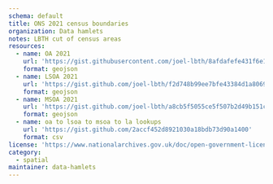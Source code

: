 ```yaml
---
schema: default
title: ONS 2021 census boundaries
organization: Data hamlets
notes: LBTH cut of census areas
resources:
  - name: OA 2021
    url: 'https://gist.githubusercontent.com/joel-lbth/8afdafefe431f6e1508cf59993a5b0d8/raw/bc7ce874ab02e6ae8b4b418cf16eff6386cf34c3/lbth_oa21_full.geojson'
    format: geojson
  - name: LSOA 2021
    url: 'https://gist.github.com/joel-lbth/f2d748b99ee7bfe43384d1a80694038a/raw/5ea02c312cc712ca7e74c818148e7ed47e3e4c90/lbth_lsoa11_full.geojson'
    format: geojson
  - name: MSOA 2021
    url: 'https://gist.github.com/joel-lbth/a8cb5f5055ce5f507b2d49b151ca19de/raw/7cfb11258d3db1bdd6fb829965d079578b039017/lbth_msoa21_full.geojson'
    format: geojson
  - name: oa to lsoa to msoa to la lookups
    url: 'https://gist.github.com/2accf452d8921030a18bdb73d90a1400'
    format: csv
license: 'https://www.nationalarchives.gov.uk/doc/open-government-licence/version/3/'
category:
  - spatial
maintainer: data-hamlets
---
```

